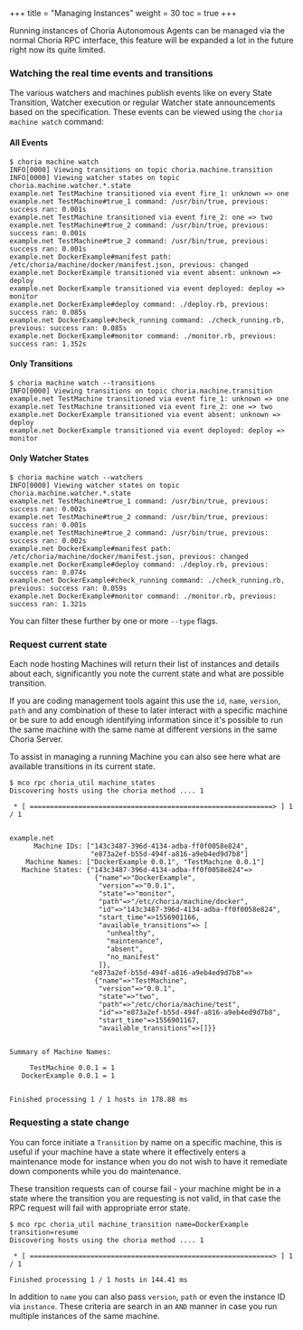 +++
title = "Managing Instances"
weight = 30
toc = true
+++

Running instances of Choria Autonomous Agents can be managed via the normal Choria RPC interface, this feature will be expanded a lot in the future right now its quite limited.

### Watching the real time events and transitions

The various watchers and machines publish events like on every State Transition, Watcher execution or regular Watcher state announcements based on the specification.  These events can be viewed using the `choria machine watch` command:

#### All Events

```nohighlight
$ choria machine watch
INFO[0000] Viewing transitions on topic choria.machine.transition
INFO[0000] Viewing watcher states on topic choria.machine.watcher.*.state
example.net TestMachine transitioned via event fire_1: unknown => one
example.net TestMachine#true_1 command: /usr/bin/true, previous: success ran: 0.001s
example.net TestMachine transitioned via event fire_2: one => two
example.net TestMachine#true_2 command: /usr/bin/true, previous: success ran: 0.001s
example.net TestMachine#true_2 command: /usr/bin/true, previous: success ran: 0.001s
example.net DockerExample#manifest path: /etc/choria/machine/docker/manifest.json, previous: changed
example.net DockerExample transitioned via event absent: unknown => deploy
example.net DockerExample transitioned via event deployed: deploy => monitor
example.net DockerExample#deploy command: ./deploy.rb, previous: success ran: 0.085s
example.net DockerExample#check_running command: ./check_running.rb, previous: success ran: 0.085s
example.net DockerExample#monitor command: ./monitor.rb, previous: success ran: 1.352s
```

#### Only Transitions

```nohighlight
$ choria machine watch --transitions
INFO[0000] Viewing transitions on topic choria.machine.transition
example.net TestMachine transitioned via event fire_1: unknown => one
example.net TestMachine transitioned via event fire_2: one => two
example.net DockerExample transitioned via event absent: unknown => deploy
example.net DockerExample transitioned via event deployed: deploy => monitor
```

#### Only Watcher States

```nohighlight
$ choria machine watch --watchers
INFO[0000] Viewing watcher states on topic choria.machine.watcher.*.state
example.net TestMachine#true_1 command: /usr/bin/true, previous: success ran: 0.002s
example.net TestMachine#true_2 command: /usr/bin/true, previous: success ran: 0.001s
example.net TestMachine#true_2 command: /usr/bin/true, previous: success ran: 0.002s
example.net DockerExample#manifest path: /etc/choria/machine/docker/manifest.json, previous: changed
example.net DockerExample#deploy command: ./deploy.rb, previous: success ran: 0.074s
example.net DockerExample#check_running command: ./check_running.rb, previous: success ran: 0.059s
example.net DockerExample#monitor command: ./monitor.rb, previous: success ran: 1.321s
```

You can filter these further by one or more `--type` flags.

### Request current state

Each node hosting Machines will return their list of instances and details about each, significantly you note the current state and what are possible transition.

If you are coding management tools againt this use the `id`, `name`, `version`, `path` and any combination of these to later interact with a specific machine or be sure to add enough identifying information since it's possible to run the same machine with the same name at different versions in the same Choria Server.

To assist in managing a running Machine you can also see here what are available transitions in its current state.

```nohighlight
$ mco rpc choria_util machine_states
Discovering hosts using the choria method .... 1

 * [ ============================================================> ] 1 / 1


example.net
      Machine IDs: ["143c3487-396d-4134-adba-ff0f0058e824",
                    "e873a2ef-b55d-494f-a816-a9eb4ed9d7b8"]
    Machine Names: ["DockerExample 0.0.1", "TestMachine 0.0.1"]
   Machine States: {"143c3487-396d-4134-adba-ff0f0058e824"=>
                     {"name"=>"DockerExample",
                      "version"=>"0.0.1",
                      "state"=>"monitor",
                      "path"=>"/etc/choria/machine/docker",
                      "id"=>"143c3487-396d-4134-adba-ff0f0058e824",
                      "start_time"=>1556901166,
                      "available_transitions"=> [
                        "unhealthy",
                        "maintenance",
                        "absent",
                        "no_manifest"
                      ]},
                    "e873a2ef-b55d-494f-a816-a9eb4ed9d7b8"=>
                     {"name"=>"TestMachine",
                      "version"=>"0.0.1",
                      "state"=>"two",
                      "path"=>"/etc/choria/machine/test",
                      "id"=>"e873a2ef-b55d-494f-a816-a9eb4ed9d7b8",
                      "start_time"=>1556901167,
                      "available_transitions"=>[]}}


Summary of Machine Names:

     TestMachine 0.0.1 = 1
   DockerExample 0.0.1 = 1


Finished processing 1 / 1 hosts in 178.88 ms
```

### Requesting a state change

You can force initiate a `Transition` by name on a specific machine, this is useful if your machine have a state where it effectively enters a maintenance mode for instance when you do not wish to have it remediate down components while you do maintenance.

These transition requests can of course fail - your machine might be in a state where the transition you are requesting is not valid, in that case the RPC request will fail with appropriate error state.

```nohighlight
$ mco rpc choria_util machine_transition name=DockerExample transition=resume
Discovering hosts using the choria method .... 1

 * [ ============================================================> ] 1 / 1

Finished processing 1 / 1 hosts in 144.41 ms
```

In addition to `name` you can also pass `version`, `path` or even the instance ID via `instance`.  These criteria are search in an `AND` manner in case you run multiple instances of the same machine.